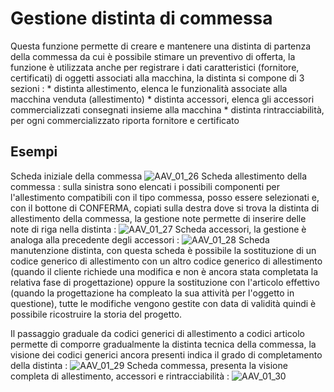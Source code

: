 # Gestione distinta di commessa
Questa funzione permette di creare e mantenere una distinta di partenza della commessa da cui è possibile stimare un preventivo di offerta, la funzione è utilizzata anche per registrare i dati caratteristici (fornitore, certificati) di oggetti associati alla macchina, la distinta si compone di 3 sezioni : 
 \* distinta allestimento, elenca le funzionalità associate alla macchina venduta (allestimento)
 \* distinta accessori, elenca gli accessori commercializzati consegnati insieme alla macchina
 \* distinta rintracciabilità, per ogni commercializzato riporta fornitore e certificato

## Esempi
Scheda iniziale della commessa
![AAV_01_26](https://doc.smeup.com/immagini/AAV_01_02/AAV_01_26.png)
Scheda allestimento della commessa :  sulla sinistra sono elencati i possibili componenti per l'allestimento compatibili con il tipo commessa, posso essere selezionati e, con il bottone di CONFERMA, copiati sulla destra dove si trova la distinta di allestimento della commessa, la gestione note permette di inserire delle note di riga nella distinta : 
![AAV_01_27](https://doc.smeup.com/immagini/AAV_01_02/AAV_01_27.png)
Scheda accessori, la gestione è analoga alla precedente degli accessori : 
![AAV_01_28](https://doc.smeup.com/immagini/AAV_01_02/AAV_01_28.png)
Scheda manutenzione distinta, con questa scheda è possibile la sostituzione di un codice generico di allestimento con un altro codice generico di allestimento (quando il cliente richiede una modifica e non è ancora stata completata la relativa fase di progettazione) oppure la sostituzione con l'articolo effettivo (quando la progettazione ha compleato la sua attività per l'oggetto in questione), tutte le modifiche vengono gestite con data di validità quindi è possibile ricostruire la storia del progetto.

Il passaggio graduale da codici generici di allestimento a codici articolo permette di comporre gradualmente la distinta tecnica della commessa, la visione dei codici generici ancora presenti indica il grado di completamento della distinta : 
![AAV_01_29](https://doc.smeup.com/immagini/AAV_01_02/AAV_01_29.png)
Scheda commessa, presenta la visione completa di allestimento, accessori e rintracciabilità : 
![AAV_01_30](https://doc.smeup.com/immagini/AAV_01_02/AAV_01_30.png)